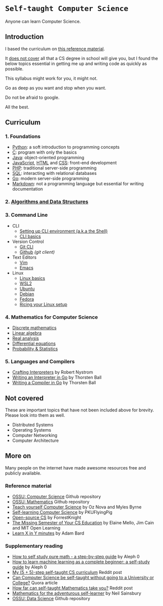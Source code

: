 # `Self-taught Computer Science`

Anyone can learn Computer Science.  
  
## Introduction

I based the curriculum on [this reference material](#reference-material).  

It [does not cover](#not-covered) all that a CS degree in school will give you, but I found the below topics essential in getting me up and writing code as quickly as possible.  
  
This syllabus might work for you, it might not.  
  
Go as deep as you want and stop when you want.  

Do not be afraid to google.
  
All the best.  

## Curriculum

### 1. Foundations

* [Python](https://learnxinyminutes.com/docs/python/): a soft introduction to programming concepts  
* [C](https://learnxinyminutes.com/docs/c/): program with only the basics  
* [Java](https://learnxinyminutes.com/docs/java/): object-oriented programming  
* [JavaScript](https://learnxinyminutes.com/docs/javascript/), [HTML](https://learnxinyminutes.com/docs/html/) and [CSS](https://learnxinyminutes.com/docs/css/): front-end development  
* [PHP](https://learnxinyminutes.com/docs/php/): traditional server-side programming  
* [SQL](https://learnxinyminutes.com/docs/sql/): interacting with relational databases  
* [Go](https://learnxinyminutes.com/docs/go/): modern server-side programming  
* [Markdown](https://learnxinyminutes.com/docs/markdown/): not a programming language but essential for writing documentation

### 2. [Algorithms and Data Structures](https://github.com/ossu/computer-science?tab=readme-ov-file#core-theory)

### 3. Command Line

* CLI
    * [Setting up CLI environment (a.k.a the Shell)](https://flaviocopes.com/cli-for-beginners/)
    * [CLI basics](https://www.learnenough.com/command-line-tutorial/basics)
* Version Control
    * [Git CLI](https://rogerdudler.github.io/git-guide/)
    * [Github](https://skills.github.com/) *(git client)*
* Text Editors
    * [Vim](https://learnxinyminutes.com/docs/vim/)  
    * [Emacs](https://learnxinyminutes.com/docs/emacs/)  
* Linux
    * [Linux basics](https://linuxjourney.com/)
    * [WSL2](https://learn.microsoft.com/en-us/windows/wsl/)
    * [Ubuntu](https://ubuntu.com/)
    * [Debian](https://www.debian.org/)
    * [Fedora](https://fedoraproject.org/)
    * [Ricing your Linux setup](https://excaliburzero.gitbooks.io/an-introduction-to-linux-ricing/content/ricing.html)

### 4. Mathematics for Computer Science

* [Discrete mathematics](https://mfleck.cs.illinois.edu/building-blocks/index-sp2020.html) 
* [Linear algebra](https://linear.axler.net/LADR4e.pdf)
* [Real analysis](http://ndl.ethernet.edu.et/bitstream/123456789/88631/1/2015_Book_UnderstandingAnalysis.pdf)
* [Differential equations](https://www.khanacademy.org/math/differential-equations)
* [Probability & Statistics](https://www.khanacademy.org/math/statistics-probability)

### 5. Languages and Compilers 	

* [Crafting Interpreters](https://craftinginterpreters.com/) by Robert Nystrom
* [Writing an Interpreter in Go](https://interpreterbook.com/) by Thorsten Ball
* [Writing a Compiler in Go](https://compilerbook.com/) by Thorsten Ball

## Not covered

These are important topics that have not been included above for brevity. Please look into them as well.

* Distributed Systems  
* Operating Systems  
* Computer Networking  
* Computer Architecture  

## More on

Many people on the internet have made awesome resources free and publicly available.  

### Reference material

* [OSSU: Computer Science](https://github.com/ossu/computer-science) Github repository
* [OSSU: Mathematics](https://github.com/ossu/math) Github repository
* [Teach yourself Computer Science](https://teachyourselfcs.com/) by Oz Nova and Myles Byrne
* [Self-learning Computer Science](https://github.com/PKUFlyingPig/Self-learning-Computer-Science) by PKUFlyingPig
* [Open-source CS](https://github.com/ForrestKnight/open-source-cs) by ForrestKnight
* [The Missing Semester of Your CS Education](https://missing.csail.mit.edu/) by Elaine Mello, Jim Cain and MIT Open Learning
* [Learn X in Y minutes](https://learnxinyminutes.com/) by Adam Bard

### Supplementary reading

* [How to self study pure math - a step-by-step guide](https://youtu.be/byNaO_zn2fI?si=Fo9kSgE4m6pvhNWE) by Aleph 0
* [How to learn machine learning as a complete beginner: a self-study guide](https://youtu.be/0F2paWV4eEA?si=OvOo3ZSieoRDnhwV) by Aleph 0
* [My (5 + 5)-step self-taught CS curriculum](https://www.reddit.com/r/learnprogramming/comments/gsansp/my_55step_selftaught_cs_curriculum_updated/) Reddit post
* [Can Computer Science be self-taught without going to a University or College?](https://www.quora.com/Can-computer-science-be-self-taught-without-going-to-a-university-or-college-Is-it-possible-for-me-to-self-study-computer-science) Quora article
* [How far can self-taught Mathematics take you?](https://www.reddit.com/r/math/comments/cdg8s7/how_far_can_selftaught_mathematics_take_you/) Reddit post
* [Mathematics for the adventurous self-learner](https://www.neilwithdata.com/mathematics-self-learner) by Neil Sainsbury
* [OSSU: Data Science](https://github.com/ossu/data-science) Github repository
